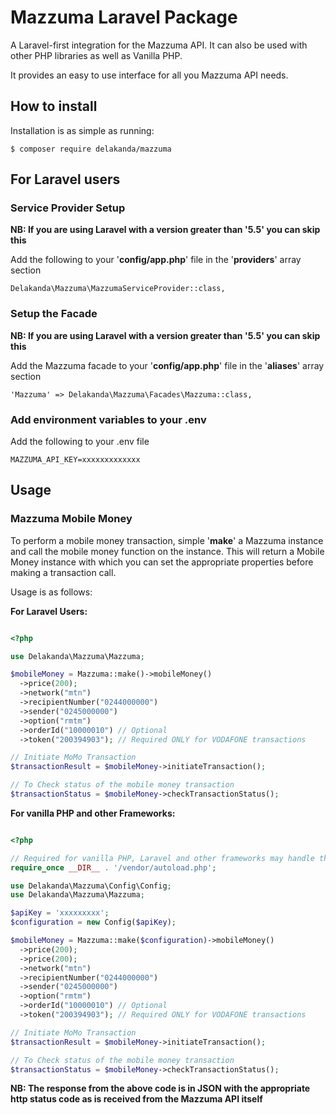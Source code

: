# Mazzuma Laravel Package
A Laravel-first integration for the Mazzuma API. It can also be used with other PHP libraries as well as Vanilla PHP.

It provides an easy to use interface for all you Mazzuma API needs.

## How to install
Installation is as simple as running:

```
$ composer require delakanda/mazzuma
```

## For Laravel users

### Service Provider Setup
**NB: If you are using Laravel with a version greater than '5.5' you can skip this**

Add the following to your '**config/app.php**' file in the '**providers**' array section

```
Delakanda\Mazzuma\MazzumaServiceProvider::class,
```

### Setup the Facade
**NB: If you are using Laravel with a version greater than '5.5' you can skip this**

Add the Mazzuma facade to your '**config/app.php**' file in the '**aliases**' array section

```
'Mazzuma' => Delakanda\Mazzuma\Facades\Mazzuma::class,
```

### Add environment variables to your .env
Add the following to your .env file

```
MAZZUMA_API_KEY=xxxxxxxxxxxxx
```

## Usage

### Mazzuma Mobile Money
To perform a mobile money transaction, simple '**make**' a Mazzuma instance and call the mobile money function on the instance. This will return a Mobile Money instance with which you can set the appropriate properties before making a transaction call.

Usage is as follows:


**For Laravel Users:**

```php

<?php

use Delakanda\Mazzuma\Mazzuma;

$mobileMoney = Mazzuma::make()->mobileMoney()
  ->price(200);
  ->network("mtn")
  ->recipientNumber("0244000000")
  ->sender("0245000000")
  ->option("rmtm")
  ->orderId("10000010") // Optional 
  ->token("200394903"); // Required ONLY for VODAFONE transactions

// Initiate MoMo Transaction
$transactionResult = $mobileMoney->initiateTransaction();

// To Check status of the mobile money transaction
$transactionStatus = $mobileMoney->checkTransactionStatus();

```

**For vanilla PHP and other Frameworks:**

```php

<?php

// Required for vanilla PHP, Laravel and other frameworks may handle this already
require_once __DIR__ . '/vendor/autoload.php';

use Delakanda\Mazzuma\Config\Config;
use Delakanda\Mazzuma\Mazzuma;

$apiKey = 'xxxxxxxxx';
$configuration = new Config($apiKey);

$mobileMoney = Mazzuma::make($configuration)->mobileMoney()
  ->price(200);
  ->price(200);
  ->network("mtn")
  ->recipientNumber("0244000000")
  ->sender("0245000000")
  ->option("rmtm")
  ->orderId("10000010") // Optional 
  ->token("200394903"); // Required ONLY for VODAFONE transactions

// Initiate MoMo Transaction
$transactionResult = $mobileMoney->initiateTransaction();

// To Check status of the mobile money transaction
$transactionStatus = $mobileMoney->checkTransactionStatus();

```

**NB: The response from the above code is in JSON with the appropriate http status code as is received from the Mazzuma API itself**